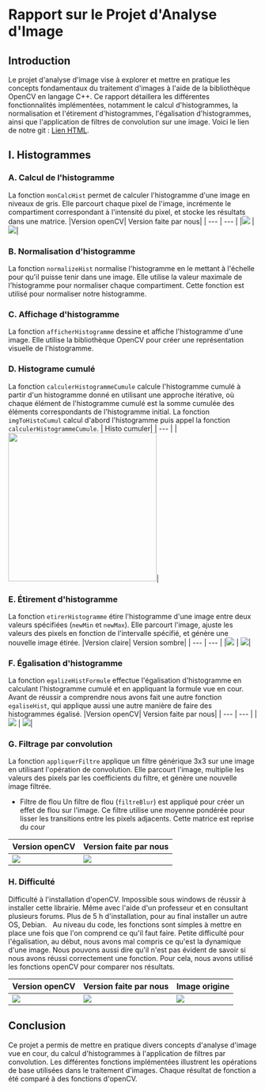 # Rapport sur le Projet d'Analyse d'Image

## Introduction
Le projet d'analyse d'image vise à explorer et mettre en pratique les concepts fondamentaux du traitement d'images à l'aide de la bibliothèque OpenCV en langage C++. Ce rapport détaillera les différentes fonctionnalités implémentées, notamment le calcul d'histogrammes, la normalisation et l'étirement d'histogrammes, l'égalisation d'histogrammes, ainsi que l'application de filtres de convolution sur une image. Voici le lien de notre git : [Lien HTML](https://forge.univ-lyon1.fr/p2024398/m1-analyse-image.git).

## I. Histogrammes
### A. Calcul de l'histogramme
La fonction `monCalcHist` permet de calculer l'histogramme d'une image en niveaux de gris. Elle parcourt chaque pixel de l'image, incrémente le compartiment correspondant à l'intensité du pixel, et stocke les résultats dans une matrice.
|Version openCV| Version faite par nous|
| --- | --- |
|![](image_cree/image_histo_openCV.png) | ![](image_cree/image_histograme.png)|

### B. Normalisation d'histogramme
La fonction `normalizeHist` normalise l'histogramme en le mettant à l'échelle pour qu'il puisse tenir dans une image. Elle utilise la valeur maximale de l'histogramme pour normaliser chaque compartiment. Cette fonction est utilisé pour normaliser notre histogramme.

### C. Affichage d'histogramme
La fonction `afficherHistogramme` dessine et affiche l'histogramme d'une image. Elle utilise la bibliothèque OpenCV pour créer une représentation visuelle de l'histogramme.

### D. Histograme cumulé
La fonction `calculerHistogrammeCumule`  calcule l'histogramme cumulé à partir d'un histogramme donné en utilisant une approche itérative, où chaque élément de l'histogramme cumulé est la somme cumulée des éléments correspondants de l'histogramme initial. La fonction `imgToHistoCumul` calcul d'abord l'histogramme puis appel la fonction `calculerHistogrammeCumule`.
| Histo cumuler| 
| --- |
| <img src="image_cree/histo_cumulé.png" alt="" width="300">|

### E. Étirement d'histogramme
La fonction `etirerHistogramme` étire l'histogramme d'une image entre deux valeurs spécifiées (`newMin` et `newMax`). Elle parcourt l'image, ajuste les valeurs des pixels en fonction de l'intervalle spécifié, et génère une nouvelle image étirée.
|Version claire| Version sombre|
| --- | --- |
|![](image_cree/image_etirer.png) | ![](image_cree/image_etirer_sombre.png)|

### F. Égalisation d'histogramme
La fonction `egalizeHistFormule` effectue l'égalisation d'histogramme en calculant l'histogramme cumulé et en appliquant la formule vue en cour. Avant de réussir a comprendre nous avons fait une autre fonction `egaliseHist`, qui applique aussi une autre manière de faire des histogrammes égalisé.
|Version openCV| Version faite par nous|
| --- | --- |
|![](image_cree/image_egaliser_openCV.png) | ![](image_cree/image_egaliser_formule.png)|

### G. Filtrage par convolution
La fonction `appliquerFiltre` applique un filtre générique 3x3 sur une image en utilisant l'opération de convolution. Elle parcourt l'image, multiplie les valeurs des pixels par les coefficients du filtre, et génère une nouvelle image filtrée.

- Filtre de flou
Un filtre de flou (`filtreBlur`) est appliqué pour créer un effet de flou sur l'image. Ce filtre utilise une moyenne pondérée pour lisser les transitions entre les pixels adjacents. Cette matrice est reprise du cour

|Version openCV| Version faite par nous|
| --- | --- |
|![](image_cree/image_egaliser_openCV.png) | ![](image_cree/image_egaliser_formule.png)|


### H. Difficulté
Difficulté à l'installation d'openCV. Impossible sous windows de réussir à installer cette librairie. Même avec l'aide d'un professeur et en consultant plusieurs forums. Plus de 5 h d'installation, pour au final installer un autre OS, Debian.  
Au niveau du code, les fonctions sont simples à mettre en place une fois que l'on comprend ce qu'il faut faire. Petite difficulté pour l'égalisation, au début, nous avons mal compris ce qu'est la dynamique d'une image. Nous pouvons aussi dire qu'il n'est pas évident de savoir si nous avons réussi correctement une fonction. Pour cela, nous avons utilisé les fonctions openCV pour comparer nos résultats.

|Version openCV| Version faite par nous| Image origine |
| --- | --- | --- |
|![](image_cree/Image_filtre_openCV%20.png) | ![](image_cree/image_filtre.png)| ![](image_cree/Image_originale.png) |


## Conclusion
Ce projet a permis de mettre en pratique divers concepts d'analyse d'image vue en cour, du calcul d'histogrammes à l'application de filtres par convolution. Les différentes fonctions implémentées illustrent les opérations de base utilisées dans le traitement d'images. Chaque résultat de fonction a été comparé à des fonctions d'openCV.

